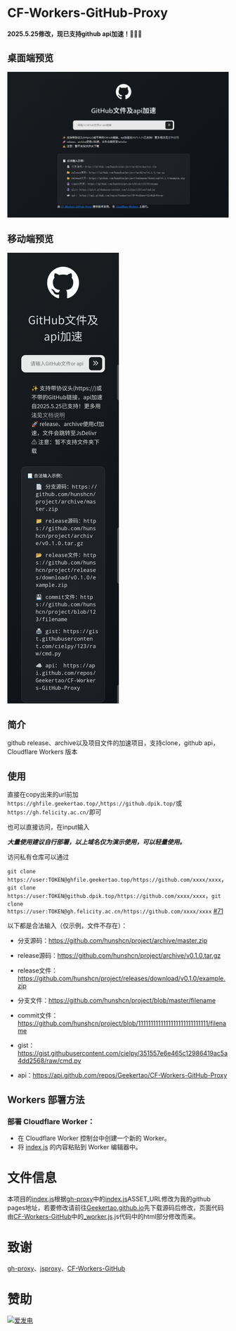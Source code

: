# CF-Workers-GitHub-Proxy
#### 2025.5.25修改，现已支持github api加速！🎉🎉🎉
## 桌面端预览
![desktop](src/desktop.png)
## 移动端预览
![mobile](src/mobile.png)
## 简介
github release、archive以及项目文件的加速项目，支持clone，github api，Cloudflare Workers 版本

## 使用

直接在copy出来的url前加`https://ghfile.geekertao.top/`,`https://github.dpik.top/`或`https://gh.felicity.ac.cn/`即可

也可以直接访问，在input输入

***大量使用建议自行部署，以上域名仅为演示使用，可以轻量使用。***

访问私有仓库可以通过

`git clone https://user:TOKEN@ghfile.geekertao.top/https://github.com/xxxx/xxxx`，`git clone https://user:TOKEN@github.dpik.top/https://github.com/xxxx/xxxx`，`git clone https://user:TOKEN@gh.felicity.ac.cn/https://github.com/xxxx/xxxx` [#71](https://github.com/hunshcn/gh-proxy/issues/71)

以下都是合法输入（仅示例，文件不存在）：

- 分支源码：https://github.com/hunshcn/project/archive/master.zip

- release源码：https://github.com/hunshcn/project/archive/v0.1.0.tar.gz

- release文件：https://github.com/hunshcn/project/releases/download/v0.1.0/example.zip

- 分支文件：https://github.com/hunshcn/project/blob/master/filename

- commit文件：https://github.com/hunshcn/project/blob/1111111111111111111111111111/filename

- gist：https://gist.githubusercontent.com/cielpy/351557e6e465c12986419ac5a4dd2568/raw/cmd.py

- api：https://api.github.com/repos/Geekertao/CF-Workers-GitHub-Proxy
## Workers 部署方法
### 部署 Cloudflare Worker：

   - 在 Cloudflare Worker 控制台中创建一个新的 Worker。
   - 将 [index.js](./index.js)  的内容粘贴到 Worker 编辑器中。

# 文件信息
本项目的[index.js](./index.js)根据[gh-proxy](https://github.com/hunshcn/gh-proxy)中的[index.js](https://github.com/hunshcn/gh-proxy/blob/master/index.js)ASSET_URL修改为我的github pages地址，若要修改请前往[Geekertao.github.io](https://github.com/Geekertao/Geekertao.github.io/tree/main/gh-proxy)先下载源码后修改，页面代码由[CF-Workers-GitHub](https://github.com/cmliu/CF-Workers-GitHub/)中的[_worker.js](https://github.com/cmliu/CF-Workers-GitHub/blob/main/_worker.js).js代码中的html部分修改而来。

# 致谢
[gh-proxy](https://github.com/hunshcn/gh-proxy)、[jsproxy](https://github.com/EtherDream/jsproxy/)、[CF-Workers-GitHub](https://github.com/cmliu/CF-Workers-GitHub/)

# 赞助
<a href="https://afdian.com/a/Geekertao" target="_blank" rel="noopener noreferrer" style="flex-shrink: 0;">
      <img src="https://img.shields.io/badge/💵_爱发电-FF4D4D?style=flat-square&logo=usd&logoColor=white" alt="爱发电" style="max-height: 50px;">
    </a>

